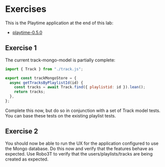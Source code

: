 # Exercises

This is the Playtime application at the end of this lab:

- [playtime-0.5.0](https://github.com/wit-hdip-comp-sci-2024/full-stack-1/tree/main/prj/playtime/playtime-0.5.0)

## Exercise 1

The current track-mongo-model is partially complete:

~~~javascript
import { Track } from "./track.js";

export const trackMongoStore = {
  async getTracksByPlaylistId(id) {
    const tracks = await Track.find({ playlistid: id }).lean();
    return tracks;
  },
};
~~~

Complete this now, but do so in conjunction with a set of Track model tests. You can base these tests on the existing playlist tests.

## Exercise 2

You should now be able to run the UX for the application configured to use the Mongo database. Do this now and verify that the features behave as expected. Use Robo3T to verify that the users/playlists/tracks are being created as expected.
